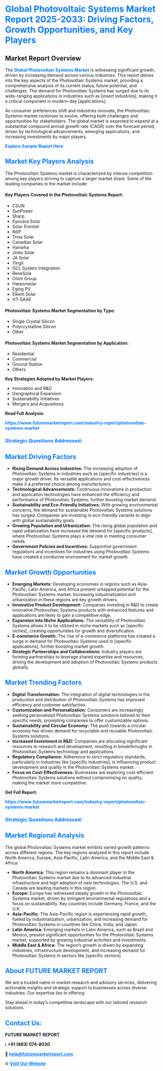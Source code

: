 <h1 style="color: #007BFF;">Global Photovoltaic Systems Market Report 2025-2033: Driving Factors, Growth Opportunities, and Key Players</h1>

<section id="overview">
<h2>Market Report Overview</h2>
<p>The <a href="https://www.futuremarketreport.com/industry-report/photovoltaic-systems-market" style="color: #007BFF; text-decoration: none;"><strong>Global Photovoltaic Systems Market</strong></a> is witnessing significant growth, driven by increasing demand across various industries. This report delves into the key aspects of the Photovoltaic Systems market, providing a comprehensive analysis of its current status, future potential, and challenges. The demand for Photovoltaic Systems has surged due to its wide-ranging applications in industries such as [insert industries], making it a critical component in modern-day [applications].</p>
<p>As consumer preferences shift and industries innovate, the Photovoltaic Systems market continues to evolve, offering both challenges and opportunities for stakeholders. The global market is expected to expand at a substantial compound annual growth rate (CAGR) over the forecast period, driven by technological advancements, emerging applications, and increasing investments by major players.</p>
</section>

<section id="overview">
<p><a href="https://www.futuremarketreport.com/request-sample/reportId=98191" style="color: #007BFF; text-decoration: none;"><strong>Explore Sample Report Here</strong></a></p>
</section>

<section id="key-players">
<h2 style="color: #007BFF;">Market Key Players Analysis</h2>
<p>The Photovoltaic Systems market is characterized by intense competition among key players striving to capture a larger market share. Some of the leading companies in the market include:</p>
<h4>Key Players Covered in the Photovoltaic Systems Report:</h4>
<ul><li>CSUN</li><li>SunPower</li><li>Sharp</li><li>Kyocera Solar</li><li>Solar Frontier</li><li>NSP</li><li>Trina Solar</li><li>Canadian Solar</li><li>Hanwha</li><li>Jinko Solar</li><li>JA Solar</li><li>Yingli</li><li>GCL System Integration</li><li>ReneSola</li><li>Chint Group</li><li>Hareonsolar</li><li>Eging PV</li><li>Elkem Solar</li><li>HT-SAAE</li></ul>
<h4>Photovoltaic Systems Market Segmentation by Type:</h4>
<ul><li>Single Crystal Silicon</li><li>Polycrystalline Silicon</li><li>Other</li></ul>

<h4>Photovoltaic Systems Market Segmentation by Application:</h4>
<ul><li>Residential</li><li>Commercial</li><li>Ground Station</li><li>Others</li></ul>
<p><strong>Key Strategies Adopted by Market Players:</strong></p>
<ul>
<li>Innovation and R&D</li>
<li>Geographical Expansion</li>
<li>Sustainability Initiatives</li>
<li>Mergers and Acquisitions</li>
</ul>
</section>

<section>
<p><strong>Read Full Analysis: </strong></p><a href="https://www.futuremarketreport.com/industry-report/photovoltaic-systems-market" style="color: #007BFF; text-decoration: none;"><strong>https://www.futuremarketreport.com/industry-report/photovoltaic-systems-market</strong></a>
<h3 style="color: #007BFF;">Strategic Questions Addressed:</h3>
</section>

<section id="driving-factors">
<h2 style="color: #007BFF;">Market Driving Factors</h2>
<ul>
<li><strong>Rising Demand Across Industries:</strong> The increasing adoption of Photovoltaic Systems in industries such as [specific industries] is a major growth driver. Its versatile applications and cost-effectiveness make it a preferred choice among manufacturers.</li>
<li><strong>Technological Advancements:</strong> Continuous innovations in production and application technologies have enhanced the efficiency and performance of Photovoltaic Systems, further boosting market demand.</li>
<li><strong>Sustainability and Eco-Friendly Initiatives:</strong> With growing environmental concerns, the demand for sustainable Photovoltaic Systems solutions has surged. Companies are investing in eco-friendly variants to align with global sustainability goals.</li>
<li><strong>Growing Population and Urbanization:</strong> The rising global population and rapid urbanization have increased the demand for [specific products], where Photovoltaic Systems plays a vital role in meeting consumer needs.</li>
<li><strong>Government Policies and Incentives:</strong> Supportive government regulations and incentives for industries using Photovoltaic Systems have created a conducive environment for market growth.</li>
</ul>
</section>

<section id="growth-opportunities">
<h2 style="color: #007BFF;">Market Growth Opportunities</h2>
<ul>
<li><strong>Emerging Markets:</strong> Developing economies in regions such as Asia-Pacific, Latin America, and Africa present untapped potential for the Photovoltaic Systems market. Increasing industrialization and urbanization in these regions are key growth drivers.</li>
<li><strong>Innovative Product Development:</strong> Companies investing in R&D to create innovative Photovoltaic Systems products with enhanced features and applications are likely to gain a competitive edge.</li>
<li><strong>Expansion into Niche Applications:</strong> The versatility of Photovoltaic Systems allows it to be utilized in niche markets such as [specific niches], creating opportunities for growth and diversification.</li>
<li><strong>E-commerce Growth:</strong> The rise of e-commerce platforms has created a surge in demand for Photovoltaic Systems used in [specific applications], further boosting market growth.</li>
<li><strong>Strategic Partnerships and Collaborations:</strong> Industry players are forming partnerships to leverage shared expertise and resources, driving the development and adoption of Photovoltaic Systems products globally.</li>
</ul>
</section>

<section id="trending-factors">
<h2 style="color: #007BFF;">Market Trending Factors</h2>
<ul>
<li><strong>Digital Transformation:</strong> The integration of digital technologies in the production and distribution of Photovoltaic Systems has improved efficiency and customer satisfaction.</li>
<li><strong>Customization and Personalization:</strong> Consumers are increasingly seeking personalized Photovoltaic Systems solutions tailored to their specific needs, prompting companies to offer customizable options.</li>
<li><strong>Sustainability and Circular Economy:</strong> The push towards a circular economy has driven demand for recyclable and reusable Photovoltaic Systems solutions.</li>
<li><strong>Increased Investment in R&D:</strong> Companies are allocating significant resources to research and development, resulting in breakthroughs in Photovoltaic Systems technology and applications.</li>
<li><strong>Regulatory Compliance:</strong> Adherence to strict regulatory standards, particularly in industries like [specific industries], is influencing product development and quality in the Photovoltaic Systems market.</li>
<li><strong>Focus on Cost-Effectiveness:</strong> Businesses are exploring cost-efficient Photovoltaic Systems solutions without compromising on quality, making the market more competitive.</li>
</ul>
</section>

<section>
<p><strong>Get Full Report: </strong></p><a href="https://www.futuremarketreport.com/industry-report/photovoltaic-systems-market" style="color: #007BFF; text-decoration: none;"><strong>https://www.futuremarketreport.com/industry-report/photovoltaic-systems-market</strong></a>
<h3 style="color: #007BFF;">Strategic Questions Addressed:</h3>
</section>


<section id="regional-analysis">
<h2 style="color: #007BFF;">Market Regional Analysis</h2>
<p>The global Photovoltaic Systems market exhibits varied growth patterns across different regions. The key regions analyzed in this report include North America, Europe, Asia-Pacific, Latin America, and the Middle East & Africa:</p>
<ul>
<li><strong>North America:</strong> This region remains a dominant player in the Photovoltaic Systems market due to its advanced industrial infrastructure and high adoption of new technologies. The U.S. and Canada are leading markets in this region.</li>
<li><strong>Europe:</strong> Europe has witnessed steady growth in the Photovoltaic Systems market, driven by stringent environmental regulations and a focus on sustainability. Key countries include Germany, France, and the U.K.</li>
<li><strong>Asia-Pacific:</strong> The Asia-Pacific region is experiencing rapid growth, fueled by industrialization, urbanization, and increasing demand for Photovoltaic Systems in countries like China, India, and Japan.</li>
<li><strong>Latin America:</strong> Emerging markets in Latin America, such as Brazil and Mexico, present significant opportunities for the Photovoltaic Systems market, supported by growing industrial activities and investments.</li>
<li><strong>Middle East & Africa:</strong> The region’s growth is driven by expanding industries, infrastructure development, and increasing demand for Photovoltaic Systems in sectors like [specific sectors].</li>
</ul>
</section>

<footer>
<h2 style="color: #007BFF;">About FUTURE MARKET REPORT</h2>
<p>We are a trusted name in market research and advisory services, delivering actionable insights and strategic support to businesses across diverse industries. Our expertise lies in offering:</p>

<p>Stay ahead in today’s competitive landscape with our tailored research solutions.</p>

<h2 style="color: #007BFF;">Contact Us:</h2>
<p><strong>FUTURE MARKET REPORT</strong></p>
<p>📞 <strong>+91 (883) 074-8030</strong></p>
<p>📧 <strong><a href="mailto:help@futuremarketreport.com" style="color: #007BFF;">help@futuremarketreport.com</a></strong></p>
<p>🌐 <strong><a href="https://www.futuremarketreport.com/" style="color: #007BFF;">Visit Our Website</a></strong></p>
</footer>